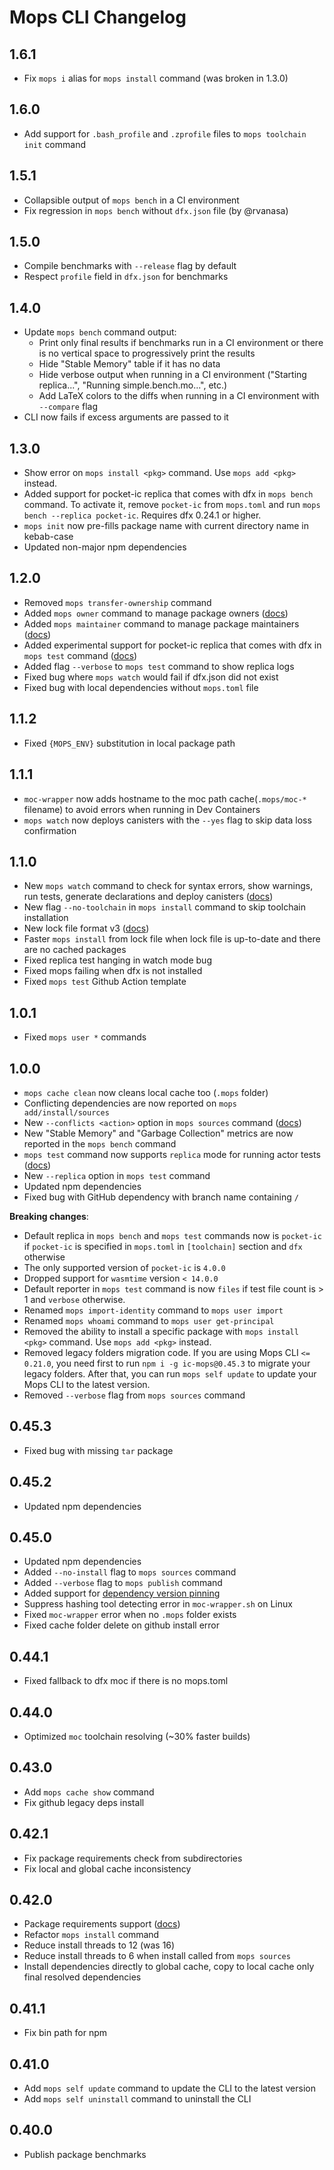 # Mops CLI Changelog

## 1.6.1
- Fix `mops i` alias for `mops install` command (was broken in 1.3.0)

## 1.6.0
- Add support for `.bash_profile` and `.zprofile` files to `mops toolchain init` command

## 1.5.1
- Collapsible output of `mops bench` in a CI environment
- Fix regression in `mops bench` without `dfx.json` file (by @rvanasa)

## 1.5.0
- Compile benchmarks with `--release` flag by default
- Respect `profile` field in `dfx.json` for benchmarks

## 1.4.0
- Update `mops bench` command output:
  - Print only final results if benchmarks run in a CI environment or there is no vertical space to progressively print the results
  - Hide "Stable Memory" table if it has no data
  - Hide verbose output when running in a CI environment ("Starting replica...", "Running simple.bench.mo...", etc.)
  - Add LaTeX colors to the diffs when running in a CI environment with `--compare` flag
- CLI now fails if excess arguments are passed to it

## 1.3.0
- Show error on `mops install <pkg>` command. Use `mops add <pkg>` instead.
- Added support for pocket-ic replica that comes with dfx in `mops bench` command. To activate it, remove `pocket-ic` from `mops.toml` and run `mops bench --replica pocket-ic`. Requires dfx 0.24.1 or higher.
- `mops init` now pre-fills package name with current directory name in kebab-case
- Updated non-major npm dependencies

## 1.2.0
- Removed `mops transfer-ownership` command
- Added `mops owner` command to manage package owners ([docs](https://docs.mops.one/cli/mops-owner))
- Added `mops maintainer` command to manage package maintainers ([docs](https://docs.mops.one/cli/mops-maintainer))
- Added experimental support for pocket-ic replica that comes with dfx in `mops test` command ([docs](https://docs.mops.one/cli/mops-test#--replica))
- Added flag `--verbose` to `mops test` command to show replica logs
- Fixed bug where `mops watch` would fail if dfx.json did not exist
- Fixed bug with local dependencies without `mops.toml` file

## 1.1.2
- Fixed `{MOPS_ENV}` substitution in local package path

## 1.1.1
- `moc-wrapper` now adds hostname to the moc path cache(`.mops/moc-*` filename) to avoid errors when running in Dev Containers
- `mops watch` now deploys canisters with the `--yes` flag to skip data loss confirmation

## 1.1.0
- New `mops watch` command to check for syntax errors, show warnings, run tests, generate declarations and deploy canisters ([docs](https://docs.mops.one/cli/mops-watch))
- New flag `--no-toolchain` in `mops install` command to skip toolchain installation
- New lock file format v3 ([docs](https://docs.mops.one/mops.lock))
- Faster `mops install` from lock file when lock file is up-to-date and there are no cached packages
- Fixed replica test hanging in watch mode bug
- Fixed mops failing when dfx is not installed
- Fixed `mops test` Github Action template

## 1.0.1
- Fixed `mops user *` commands

## 1.0.0
- `mops cache clean` now cleans local cache too (`.mops` folder)
- Conflicting dependencies are now reported on `mops add/install/sources`
- New `--conflicts <action>` option in `mops sources` command ([docs](https://docs.mops.one/cli/mops-sources#--conflicts))
- New "Stable Memory" and "Garbage Collection" metrics are now reported in the `mops bench` command
- `mops test` command now supports `replica` mode for running actor tests ([docs](https://docs.mops.one/cli/mops-test#--mode))
- New `--replica` option in `mops test` command
- Updated npm dependencies
- Fixed bug with GitHub dependency with branch name containing `/`

**Breaking changes**:
- Default replica in `mops bench` and `mops test` commands now is `pocket-ic` if `pocket-ic` is specified in `mops.toml` in `[toolchain]` section and `dfx` otherwise
- The only supported version of `pocket-ic` is `4.0.0`
- Dropped support for `wasmtime` version `< 14.0.0`
- Default reporter in `mops test` command is now `files` if test file count is > 1 and `verbose` otherwise.
- Renamed `mops import-identity` command to `mops user import`
- Renamed `mops whoami` command to `mops user get-principal`
- Removed the ability to install a specific package with `mops install <pkg>` command. Use `mops add <pkg>` instead.
- Removed legacy folders migration code. If you are using Mops CLI  `<= 0.21.0`, you need first to run `npm i -g ic-mops@0.45.3` to migrate your legacy folders. After that, you can run `mops self update` to update your Mops CLI to the latest version.
- Removed `--verbose` flag from `mops sources` command

## 0.45.3
- Fixed bug with missing `tar` package

## 0.45.2
- Updated npm dependencies

## 0.45.0
- Updated npm dependencies
- Added `--no-install` flag to `mops sources` command
- Added `--verbose` flag to `mops publish` command
- Added support for [dependency version pinning](https://docs.mops.one/dependency-version-pinning)
- Suppress hashing tool detecting error in `moc-wrapper.sh` on Linux
- Fixed `moc-wrapper` error when no `.mops` folder exists
- Fixed cache folder delete on github install error

## 0.44.1
- Fixed fallback to dfx moc if there is no mops.toml

## 0.44.0
- Optimized `moc` toolchain resolving (~30% faster builds)

## 0.43.0
- Add `mops cache show` command
- Fix github legacy deps install

## 0.42.1
- Fix package requirements check from subdirectories
- Fix local and global cache inconsistency

## 0.42.0
- Package requirements support ([docs](https://docs.mops.one/mops.toml#requirements))
- Refactor `mops install` command
- Reduce install threads to 12 (was 16)
- Reduce install threads to 6 when install called from `mops sources`
- Install dependencies directly to global cache, copy to local cache only final resolved dependencies

## 0.41.1
- Fix bin path for npm

## 0.41.0
- Add `mops self update` command to update the CLI to the latest version
- Add `mops self uninstall` command to uninstall the CLI

## 0.40.0
- Publish package benchmarks